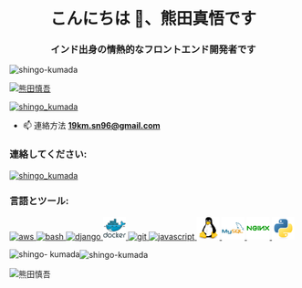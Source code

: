<h1 align="center">こんにちは 👋、熊田真悟です</h1>
<h3 align="center">インド出身の情熱的なフロントエンド開発者です</h3>

<p align="left"> <img src= "https://komarev.com/ghpvc/?username=shingo-kumada&label=Profile%20views&color=0e75b6&style= flat" alt="shingo-kumada" /> </p>

<p align="left"> <a href ="https://github.com/ryo-ma/github-profile-trophy"><img src="https://github-profile-trophy.vercel.app/?username=shingo-kumada" alt="熊田慎吾" /></a> </p>

<p align="left"> <a href="https://twitter.com/shingo_kumada" target="blank"><img src="https: //img.シールド。io/twitter/follow/shingo_kumada?logo=twitter&style=for-the-badge" alt="shingo_kumada" /></a> </p>

- 📫 連絡方法 **19km.sn96@gmail.com**

<h3 align="left">連絡してください:</h3>
<p align="left">
<a href="https://twitter.com/shingo_kumada" target="blank"><img align="center" src="https://raw.githubusercontent.com/rahuldkjain/github-profile-readme-generator /master/src/images/icons/Social/twitter.svg" alt="shingo_kumada" height="30" width="40" /></a> </p>
<h3 align="left">言語とツール:</h3>
<p align="left"> <a href="https://aws.amazon.com" target="_blank" rel="noreferrer"> <img src="https://raw.githubusercontent.com/devicons /devicon/master/icons/amazonwebservices/amazonwebservices-original-wordmark.svg" alt="aws" width="40" height="40"/> </a> <a href="https://www.gnu" .org/software/bash/" target="_blank" rel="noreferrer"> <img src="https://www.vectorlogo.zone/logos/gnu_bash/gnu_bash-icon.svg" alt="bash" width ="40" height="40"/> </a> <a href="https://www.djangoproject.com/" target="_blank" rel="noreferrer"> <img src="https://cdn.worldvectorlogo.com/logos/django.svg" alt="django" width="40" height="40"/> </a> <a href="https://www.docker. com/" target="_blank" rel="noreferrer"> <img src="https://raw.githubusercontent.com/devicons/devicon/master/icons/docker/docker-original-wordmark.svg" alt=" docker" width="40" height="40"/> </a> <a href="https://git-scm.com/" target="_blank" rel="noreferrer"> <img src=" https://www.vectorlogo.zone/logos/git-scm/git-scm-icon.svg" alt="git" width="40" height="40"/> </a> <a href=" https://developer.mozilla。org/en-US/docs/Web/JavaScript" target="_blank" rel="noreferrer"> <img src="https://raw.githubusercontent.com/devicons/devicon/master/icons/javascript/javascript- original.svg" alt="javascript" width="40" height="40"/> </a> <a href="https://www.linux.org/" target="_blank" rel="noreferrer "> <img src="https://raw.githubusercontent.com/devicons/devicon/master/icons/linux/linux-original.svg" alt="linux" width="40" height="40"/> </a> <a href="https://www.mysql.com/" target="_blank" rel="noreferrer"> <img src="https://raw.githubusercontent.com/devicons/devicon/master/icons/mysql/mysql-original-wordmark.svg" alt="mysql" width="40" height="40"/> </a> <a href="https:// www.nginx.com" target="_blank" rel="noreferrer"> <img src="https://raw.githubusercontent.com/devicons/devicon/master/icons/nginx/nginx-original.svg" alt= "nginx" width="40" height="40"/> </a> <a href="https://www.python.org" target="_blank" rel="noreferrer"> <img src=" https://raw.githubusercontent.com/devicons/devicon/master/icons/python/python-original.svg" alt="python" width="40" height="40"/> </a> </p >

<p><img align="left" src="https://github-readme-stats.vercel.app/api/top-langs?username=shingo-kumada&show_icons=true&locale=en&layout=compact" alt="shingo- kumada" /></p>

<p> <img align="center" src="https://github-readme-stats.vercel.app/api?username=shingo-kumada&show_icons=true&locale=ja" alt ="shingo-kumada" /></p>

<p><img align="center" src="https://github-readme-streak-stats.herokuapp.com/?user=shingo-kumada&" alt= "熊田慎吾" /></p>



